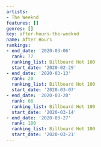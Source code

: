 ```yaml
---
artists:
- The Weeknd
features: []
genres: []
key: after-hours-the-weeknd
name: After Hours
rankings:
- end_date: '2020-03-06'
  rank: 77
  ranking_list: Billboard Hot 100
  start_date: '2020-02-29'
- end_date: '2020-03-13'
  rank: 20
  ranking_list: Billboard Hot 100
  start_date: '2020-03-07'
- end_date: '2020-03-20'
  rank: 66
  ranking_list: Billboard Hot 100
  start_date: '2020-03-14'
- end_date: '2020-03-27'
  rank: 100
  ranking_list: Billboard Hot 100
  start_date: '2020-03-21'
---
```


